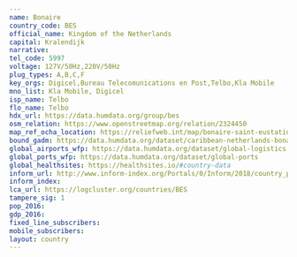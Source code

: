 ```yaml
---
name: Bonaire
country_code: BES
official_name: Kingdom of the Netherlands
capital: Kralendijk
narrative:
tel_code: 5997
voltage: 127V/50Hz,220V/50Hz
plug_types: A,B,C,F
key_orgs: Digicel,Bureau Telecomunications en Post,Telbo,Kla Mobile
mno_list: Kla Mobile, Digicel
isp_name: Telbo
flo_name: Telbo
hdx_url: https://data.humdata.org/group/bes
osm_relation: https://www.openstreetmap.org/relation/2324450
map_ref_ocha_location: https://reliefweb.int/map/bonaire-saint-eustatius-and-saba-netherlands/bonaire-saint-eustatius-and-saba-nl-location-map
bound_gadm: https://data.humdata.org/dataset/caribbean-netherlands-bonaire-sint-eustatius-and-saba
global_airports_wfp: https://data.humdata.org/dataset/global-logistics
global_ports_wfp: https://data.humdata.org/dataset/global-ports
global_healthsites: https://healthsites.io/#country-data
inform_url: http://www.inform-index.org/Portals/0/Inform/2018/country_profiles/BES.pdf
inform_index:
lca_url: https://logcluster.org/countries/BES
tampere_sig: 1
pop_2016:
gdp_2016:
fixed_line_subscribers:
mobile_subscribers:
layout: country
---
```

